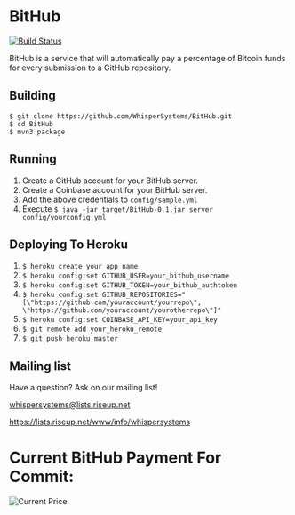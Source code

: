 BitHub
=================

[![Build Status](https://travis-ci.org/WhisperSystems/BitHub.png?branch=master)](https://travis-ci.org/WhisperSystems/BitHub)

BitHub is a service that will automatically pay a percentage of Bitcoin funds for every submission to a GitHub repository.

Building
-------------

    $ git clone https://github.com/WhisperSystems/BitHub.git
    $ cd BitHub
    $ mvn3 package

Running
-----------

1. Create a GitHub account for your BitHub server.
1. Create a Coinbase account for your BitHub server.
1. Add the above credentials to `config/sample.yml`
1. Execute `$ java -jar target/BitHub-0.1.jar server config/yourconfig.yml`

Deploying To Heroku
------------

1. `$ heroku create your_app_name`
1. `$ heroku config:set GITHUB_USER=your_bithub_username`
1. `$ heroku config:set GITHUB_TOKEN=your_bithub_authtoken`
1. `$ heroku config:set GITHUB_REPOSITORIES="[\"https://github.com/youraccount/yourrepo\", \"https://github.com/youraccount/yourotherrepo\"]"`
1. `$ heroku config:set COINBASE_API_KEY=your_api_key`
1. `$ git remote add your_heroku_remote`
1. `$ git push heroku master`


Mailing list
------------

Have a question? Ask on our mailing list!

whispersystems@lists.riseup.net

https://lists.riseup.net/www/info/whispersystems

Current BitHub Payment For Commit: 
=================
![Current Price](https://bithub.herokuapp.com/v1/status/payment/commit)

